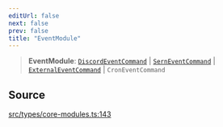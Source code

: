 ```yaml
---
editUrl: false
next: false
prev: false
title: "EventModule"
---
```


> **EventModule**: [`DiscordEventCommand`](/v4/api/interfaces/discordeventcommand/) \| [`SernEventCommand`](/v4/api/interfaces/serneventcommand/) \| [`ExternalEventCommand`](/v4/api/interfaces/externaleventcommand/) \| `CronEventCommand`

## Source

[src/types/core-modules.ts:143](https://github.com/sern-handler/handler/blob/45665292ae99b70b419575eef2271e29523a30e0/src/types/core-modules.ts#L143)
